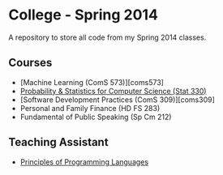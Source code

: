College - Spring 2014
=====================

A repository to store all code from my Spring 2014 classes.

## Courses

* [Machine Learning (ComS 573)][coms573]
* [Probability & Statistics for Computer Science (Stat 330)][stat330]
* [Software Development Practices (ComS 309)][coms309]
* Personal and Family Finance (HD FS 283)
* Fundamental of Public Speaking (Sp Cm 212)

## Teaching Assistant

* [Principles of Programming Languages][coms342]

[cs573]: cs573/
[stat330]: stat330/
[cs309]: /
[coms342]: https://github.com/ComS342-ISU/

